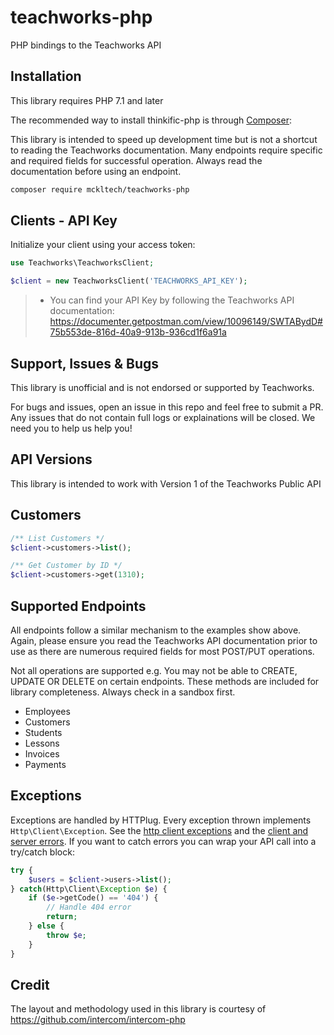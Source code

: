 # teachworks-php

PHP bindings to the Teachworks API

## Installation

This library requires PHP 7.1 and later

The recommended way to install thinkific-php is through [Composer](https://getcomposer.org):

This library is intended to speed up development time but is not a shortcut to reading the Teachworks documentation. Many endpoints require specific and required fields for successful operation. Always read the documentation before using an endpoint.

```sh
composer require mckltech/teachworks-php
```

## Clients - API Key 

Initialize your client using your access token:

```php
use Teachworks\TeachworksClient;

$client = new TeachworksClient('TEACHWORKS_API_KEY');
```

> - You can find your API Key by following the Teachworks API documentation: https://documenter.getpostman.com/view/10096149/SWTABydD#75b553de-816d-40a9-913b-936cd1f6a91a

## Support, Issues & Bugs

This library is unofficial and is not endorsed or supported by Teachworks.

For bugs and issues, open an issue in this repo and feel free to submit a PR. Any issues that do not contain full logs or explainations will be closed. We need you to help us help you!

## API Versions

This library is intended to work with Version 1 of the Teachworks Public API

## Customers

```php
/** List Customers */
$client->customers->list();

/** Get Customer by ID */
$client->customers->get(1310);

```

## Supported Endpoints

All endpoints follow a similar mechanism to the examples show above. Again, please ensure you read the Teachworks API documentation prior to use as there are numerous required fields for most POST/PUT operations.

Not all operations are supported e.g. You may not be able to CREATE, UPDATE OR DELETE on certain endpoints. These methods are included for library completeness. Always check in a sandbox first.

- Employees
- Customers
- Students
- Lessons
- Invoices
- Payments

## Exceptions

Exceptions are handled by HTTPlug. Every exception thrown implements `Http\Client\Exception`. See the [http client exceptions](http://docs.php-http.org/en/latest/httplug/exceptions.html) and the [client and server errors](http://docs.php-http.org/en/latest/plugins/error.html). If you want to catch errors you can wrap your API call into a try/catch block:

```php
try {
    $users = $client->users->list();
} catch(Http\Client\Exception $e) {
    if ($e->getCode() == '404') {
        // Handle 404 error
        return;
    } else {
        throw $e;
    }
}
```

## Credit

The layout and methodology used in this library is courtesy of https://github.com/intercom/intercom-php


